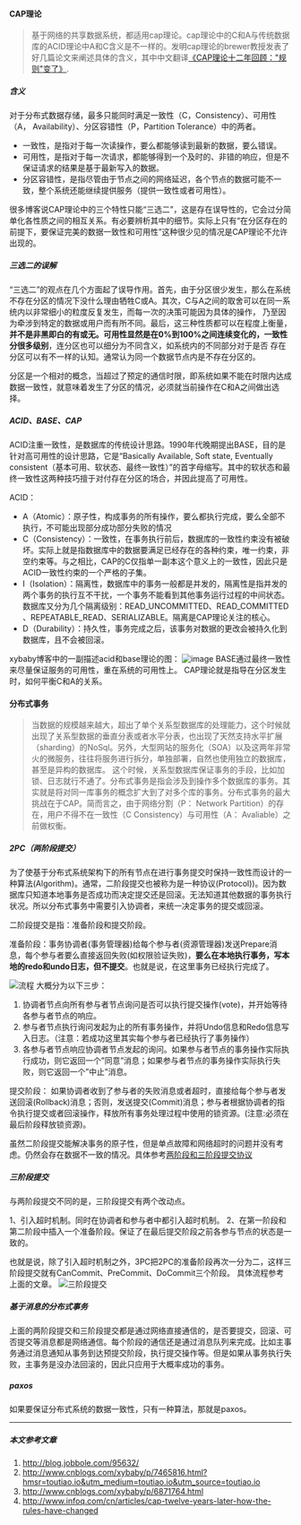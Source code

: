 #### CAP理论
> 基于网络的共享数据系统，都适用cap理论。cap理论中的C和A与传统数据库的ACID理论中A和C含义是不一样的。发明cap理论的brewer教授发表了好几篇论文来阐述具体的含义，其中中文翻译[《CAP理论十二年回顾："规则"变了》](http://www.infoq.com/cn/articles/cap-twelve-years-later-how-the-rules-have-changed).

##### 含义
对于分布式数据存储，最多只能同时满足一致性（C，Consistency）、可用性（A， Availability）、分区容错性（P，Partition Tolerance）中的两者。
- 一致性，是指对于每一次读操作，要么都能够读到最新的数据，要么错误。
- 可用性，是指对于每一次请求，都能够得到一个及时的、非错的响应，但是不保证请求的结果是基于最新写入的数据。
- 分区容错性，是指尽管由于节点之间的网络延迟，各个节点的数据可能不一致，整个系统还能继续提供服务（提供一致性或者可用性）。

很多博客说CAP理论中的三个特性只能“三选二”，这是存在误导性的，它会过分简单化各性质之间的相互关系。有必要辨析其中的细节。实际上只有“在分区存在的前提下，要保证完美的数据一致性和可用性”这种很少见的情况是CAP理论不允许出现的。

##### 三选二的误解
“三选二”的观点在几个方面起了误导作用。首先，由于分区很少发生，那么在系统不存在分区的情况下没什么理由牺牲C或A。其次，C与A之间的取舍可以在同一系统内以非常细小的粒度反复发生，而每一次的决策可能因为具体的操作，
乃至因为牵涉到特定的数据或用户而有所不同。最后，这三种性质都可以在程度上衡量，**并不是非黑即白的有或无。可用性显然是在0%到100%之间连续变化的，一致性分很多级别**，连分区也可以细分为不同含义，如系统内的不同部分对于是否
存在分区可以有不一样的认知。通常认为同一个数据节点内是不存在分区的。

分区是一个相对的概念，当超过了预定的通信时限，即系统如果不能在时限内达成数据一致性，就意味着发生了分区的情况，必须就当前操作在C和A之间做出选择。

##### ACID、BASE、CAP
ACID注重一致性，是数据库的传统设计思路。1990年代晚期提出BASE，目的是针对高可用性的设计思路，它是“Basically Available, Soft state, Eventually consistent（基本可用、软状态、最终一致性）”的首字母缩写。其中的软状态和最终一致性这两种技巧擅于对付存在分区的场合，并因此提高了可用性。

ACID：
- A（Atomic）：原子性，构成事务的所有操作，要么都执行完成，要么全部不执行，不可能出现部分成功部分失败的情况
- C（Consistency）：一致性，在事务执行前后，数据库的一致性约束没有被破坏。实际上就是指数据库中的数据要满足已经存在的各种约束，唯一约束，非空约束等。与之相比，CAP的C仅指单一副本这个意义上的一致性，因此只是ACID一致性约束的一个严格的子集。
- I（Isolation）：隔离性，数据库中的事务一般都是并发的，隔离性是指并发的两个事务的执行互不干扰，一个事务不能看到其他事务运行过程的中间状态。数据库又分为几个隔离级别：READ_UNCOMMITTED、READ_COMMITTED
、REPEATABLE_READ、SERIALIZABLE。隔离是CAP理论关注的核心。
- D（Durability）：持久性，事务完成之后，该事务对数据的更改会被持久化到数据库，且不会被回滚。

xybaby博客中的一副描述acid和base理论的图：
![image](http://images2015.cnblogs.com/blog/1089769/201705/1089769-20170518091439963-1800029774.png)
BASE通过最终一致性来尽量保证服务的可用性，重在系统的可用性上。
CAP理论就是指导在分区发生时，如何平衡C和A的关系。

#### 分布式事务
> 当数据的规模越来越大，超出了单个关系型数据库的处理能力，这个时候就出现了关系型数据的垂直分表或者水平分表，也出现了天然支持水平扩展（sharding）的NoSql。另外，大型网站的服务化（SOA）以及这两年非常火的微服务，往往将服务进行拆分，单独部署，自然也使用独立的数据库，甚至是异构的数据库。
这个时候，关系型数据库保证事务的手段，比如加锁、日志就行不通了。分布式事务是指会涉及到操作多个数据库的事务。其实就是将对同一库事务的概念扩大到了对多个库的事务。分布式事务的最大挑战在于CAP。简而言之，由于网络分割（P： Network Partition）的存在，用户不得不在一致性（C Consistency）与可用性（A： Avaliable）之前做权衡。

##### 2PC（两阶段提交）
为了使基于分布式系统架构下的所有节点在进行事务提交时保持一致性而设计的一种算法(Algorithm)。通常，二阶段提交也被称为是一种协议(Protocol))。因为数据库只知道本地事务是否成功而决定提交还是回滚。无法知道其他数据的事务执行状况。所以分布式事务中需要引入协调者，来统一决定事务的提交或回滚。

二阶段提交是指：准备阶段和提交阶段。

准备阶段：事务协调者(事务管理器)给每个参与者(资源管理器)发送Prepare消息，每个参与者要么直接返回失败(如权限验证失败)，**要么在本地执行事务，写本地的redo和undo日志，但不提交**。也就是说，在这里事务已经执行完成了。

![流程](http://www.hollischuang.com/wp-content/uploads/2015/12/success.png)
大概分为以下三步：
1. 协调者节点向所有参与者节点询问是否可以执行提交操作(vote)，并开始等待各参与者节点的响应。
2. 参与者节点执行询问发起为止的所有事务操作，并将Undo信息和Redo信息写入日志。（注意：若成功这里其实每个参与者已经执行了事务操作）
3. 各参与者节点响应协调者节点发起的询问。如果参与者节点的事务操作实际执行成功，则它返回一个”同意”消息；如果参与者节点的事务操作实际执行失败，则它返回一个”中止”消息。

提交阶段：
如果协调者收到了参与者的失败消息或者超时，直接给每个参与者发送回滚(Rollback)消息；否则，发送提交(Commit)消息；参与者根据协调者的指令执行提交或者回滚操作，释放所有事务处理过程中使用的锁资源。(注意:必须在最后阶段释放锁资源)。

虽然二阶段提交能解决事务的原子性，但是单点故障和网络超时的问题并没有考虑。仍然会存在数据不一致的情况。具体参考[两阶段和三阶段提交协议](http://blog.jobbole.com/95632/)

##### 三阶段提交
与两阶段提交不同的是，三阶段提交有两个改动点。

1、引入超时机制。同时在协调者和参与者中都引入超时机制。
2、在第一阶段和第二阶段中插入一个准备阶段。保证了在最后提交阶段之前各参与节点的状态是一致的。

也就是说，除了引入超时机制之外，3PC把2PC的准备阶段再次一分为二，这样三阶段提交就有CanCommit、PreCommit、DoCommit三个阶段。
具体流程参考上面的文章。
![三阶段提交](http://www.hollischuang.com/wp-content/uploads/2015/12/3.png)

##### 基于消息的分布式事务
上面的两阶段提交和三阶段提交都是通过网络直接通信的，是否要提交，回滚、可否提交等消息都是网络通信。每个阶段的通信还是通过消息队列来完成。比如主事务通过消息通知从事务到达预提交阶段，执行提交操作等。但是如果从事务执行失败，主事务是没办法回滚的，因此只应用于大概率成功的事务。

##### paxos
如果要保证分布式系统的数据一致性，只有一种算法，那就是paxos。


---
##### 本文参考文章
1. http://blog.jobbole.com/95632/
2. http://www.cnblogs.com/xybaby/p/7465816.html?hmsr=toutiao.io&utm_medium=toutiao.io&utm_source=toutiao.io
3. http://www.cnblogs.com/xybaby/p/6871764.html
4. http://www.infoq.com/cn/articles/cap-twelve-years-later-how-the-rules-have-changed